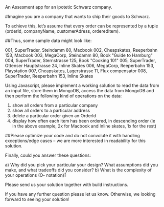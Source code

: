 An Assesment app for an ipotetic Schwarz company.

#Imagine you are a company that wants to ship their goods to Schwarz.

To achieve this, let’s assume that every order can be represented by a tuple (orderId, companyName, customerAdress, orderedItem).

##Thus, some sample data might look like:

001, SuperTrader, Steindamm 80, Macbook
002, Cheapskates, Reeperbahn 153, Macbook
003, MegaCorp, Steindamm 80, Book "Guide to Hamburg"
004, SuperTrader, Sternstrasse 125, Book "Cooking 101"
005, SuperTrader, Ottenser Hauptstrasse 24, Inline Skates
006, MegaCorp, Reeperbahn 153, Playstation
007, Cheapskates, Lagerstrasse 11, Flux compensator
008, SuperTrader, Reeperbahn 153, Inline Skates

Using Javascript, please implement a working solution to read the data from an input file, store them in MongoDB, access the data from MongoDB and then perform the following kind of operations on the data:

1. show all orders from a particular company
2. show all orders to a particular address
3. delete a particular order given an OrderId
4. display how often each item has been ordered, in descending order (ie in the above example, 2x for Macbook and Inline skates, 1x for the rest)

##Please optimize your code and do not convolute it with handling exceptions/edge cases – we are more interested in readability for this solution.  
  
Finally, could you answer these questions:

a) Why did you pick your particular your design? What assumptions did you make, and what tradeoffs did you consider?
b) What is the complexity of your operations (O- notation)?

Please send us your solution together with build instructions.

If you have any further question please let us know. Otherwise, we looking forward to seeing your solution!
